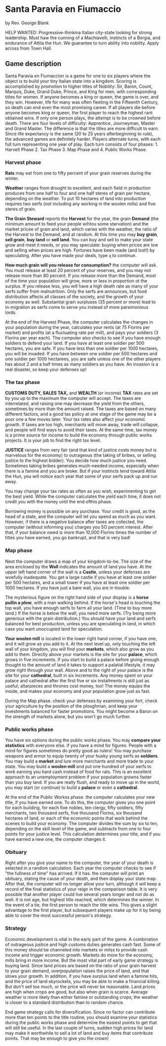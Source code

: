 # Santa Paravia en Fiumaccio

by Rev. George Blank

HELP WANTED: Progressive-thinkina Italian city-state looking for strong leadership.
Must haw the cunning of a Machiavelli, instincts of a Borgia, and endurance of
Attila the Hun. We guarantee to turn ability into nobility. Apply across from Town Hall.

## Game description

Santa Paravia en Fiumaccion is a game for one to six players where the object
is to build your tiny Italian state into a kingdom. Scoring is accomplished by
promotion to higher titles of Nobility: Sir, Baron, Count, Marquis, Duke, Grand
Duke, Prince, and King for men, with corresponding titles for women. If anyone
becomes a king or queen, the game is over, and they win. However, life for many
was often fleeting in the Fifteenth Century, so death can end even the most
promising career. If all players die before anyone becomes king or queen, the
first player to reach the highest rant obtained wins. If only one person plays,
the attempt is to be crowned before death.
There are four levels of difficulty: Apprentice, Journeyman, Master and Grand
Master. The difference is that the titles are more difficult to earn. Since life
expectancy is the same (20 to 25 years afterbeginning to rule), the advanced
games are definitely harder. Players alternate turns, with each full turn
representing one year of play. Each turn consists of four phases: 1. Harvelt
Phase 2. Tax Phase 3. Map Phase and 4. Public Works Phase.

### Harvest phase

**Rats** may eat from one to fifty percent of your grain reserves during the
winter.

**Weather** ranges from drought to excellent, and each field in production
produces from one half to four and one half steres of grain per hectare,
depending on the weather. To put 10 hectares of land into production requires
two serfs (not including any working in the woolen mills) and five steres of
grain.

**The Grain Steward** reports the **Harvest** for the year, the grain **Demand** (the
minimum amount to feed your people wihtou some starvation) and the market
pricee of grain and land, which varies with the weather, the ratio of the
Harvest to the Demand, and at random. At this time you may **buy grain**,
**sell grain**, **buy land** or **sell land**. You can buy and sell to make your
state grow and meet it needs, or you may speculate: buying when prices are low
and selling when prices are high. Fortunes have been made (and lost!) by
speculating. After you have made your deals, type ``q`` to continue.

**How much grain will you release for consumption?** the computer will ask.
You must release at least 20 percent of your reserves, and you may not release
more than 80 percent. If you release more than the Demand, most of the time your
population will grow, more or less in proportion ot the surplus. If you release
less, you will have a high death rate as many of your serfs suffer from
malnutrition. Only the serfs are announces, but food distribution affects all
classes of the society, and the growth of your economy as well. Substantial
grain surpluses (35 percent or more) lead to in-migration as serfs come to serve
you instead of more parsimonious lords.

At the end of the Harvest Phase, the computer calculates the changes in your
population during the year, calculates your rents (at 75 Florins per market)
and profits (at a fluctuating rate per mill), and pays your soldiers (3 Florins
per year each). The computer also checks to see if you have enough soldiers to
defend your land. If you have at least one soldier per 500 hectares, you are
safe. If you have less than one soldier per 1000 hectares, you will be invaded.
If you have between one soldier per 500 hectares and one soldier per 1000
hectarees, you are safe unless one of the other players has about 2 and a half
times as many soldiers as you have. An invasion is a real disaster, so keep your
defenses up!

### The tax phase

**CUSTOMS DUTY, SALES TAX,** and **WEALTH** (or income) **TAX** rates are set
by you up to the maximum the computer will accept. The taxes are interrelated,
and raising one may decrease the yield from the others, sometimes by more than
the amount raised. The taxes are based on many different factors, and a good
tax policy at one stage of the game may be a poor one a few moves later. Your
tax rates also affect your economic growth. If taxes are too high, merchants
will move away, trade will collapse, and people will find ways to avoid their
taxes. At the same time, tax money is a prime source for income to build the
economy through public works projects. It is your job to find the right tax
level.

**JUSTICE** ranges from very fair (and that kind of justice costs money but is
marvelous for the economy) to outrageous (the taking of bribes, or selling
justice to the highest bidder). You decide how much justice you need. Sometimes
taking bribes generates much-needed income, especially when there is a famine
and you are broke. But if your instincts tend toward Attila the Hun, you will
notice each year that some of your serfs pack up and run away.

You may change your tax rates as often as you wish, experimenting to get the
best yield. While the computer calculates the yield each time, it does not
credit you with the money until the end ofthis phase.

Borrowing money is possible on any purchase. Your credit is good, as the head
of a state, and the computer will let you spend as much as you want. However,
if there is a negative balance after taxes are collected, the computer (without
informing you) charges you 5O percent interest. After that, if your balance
owed is more than 10,000 Florins times the number of titles you have earned,
you go bankrupt, and that is very bad!

### Map phase

Next the computer draws a map of your kingdom-to-be. The size of the area
enclosed by the **Wall** indicates the amount of land you have. At the upper
left hand corner of the wall is a **Castle**, unless your defenses are woefully
inadequate. You get a large castle if you have at least one soldier per 500
hectares, and a small tower if you have at least one soldier per 1000 hectares.
If you have just a bare wall, you are in trouble.

The mysterious figure on the right hand side of your display is a **horse
pullin a plow**, with a man walking behind. If the horse's head is touching the
top wall, you have enough serfs to farm all your land. (Time to buy more land.)
If the horse is below the wall, you need more serfs. (Try being more generous
with the grain distribution.) You should have your land and serfs balanced for
best production, unless you are speculating in land, in which case you want
unoccupied land for speculation.

**Your woolen mill** is located in the lower right hand corner, if you have one,
and it will grow as you add to it. At the next level up, only touching the left
wall of your kingdom, you will find your **markets**, which also grow as you
add to them. Directly above your markets is the site for your **palace**, which
grows in five increments. If you start to build a palace before giving enough
thought to the amount of land it takes to support a palatial lifestyle, it may
grow right through your wall. Above and to the right of your palace is the site
for your **cathedral**, built in six increments. Any money spent on your palace
and cathedral after the first five or six installments is still just as useful;
altarpieces and thrones cost money, too! The money equips the inside, and makes
your economy and your population grow just as fast.

During the Map phase. check your defenses by examining your fort,  check your
agriculture by the position of the ploughman, and keep your investments balanced
for faster promotions. You might become a Baron on the strength of markets
alone, but you won't go much further.

### Public works phase

You have six options during the public works phase. You may **compare your
statistics** with everyone else. if you have a mind for figures. People with a
mind for figures sometimes do pretty good as rulers! You may purchase weapons
and armor to equip twenty of your husky young serfs as **soldiers**. You may
build a **market** and lure more merchants and more trade to your state. You
may build a **woolen mill** and put one hundred of your serfs to work earning
you hard cash instead of food for rats. This is an excellent approach to an
unemployment problem if your population growns faster than you buy land. If
you are really flush, and ready to move up in the world, you may start (or
continue) to build a **palace** or even a **cathedral**.

At the end of the Public Workss phase. the computer calculates your new title,
if you have earned one. To do this, the computer gives you one point for each
building, for each five nobles, ten clergy, fifty soldiers, fifty merchants,
two thousand serfs, five thousand Florins, six thousand hectares of land, or
each of the economic points that work behind the scenes to build your economy.
The computer divides the sum by six to ten, depending on the skill level of the
game, and subtracts from one to four points for your justice level. This
calculation determines your title, and if you have earned a new one, the
computer changes it.

### Obituary

Right after you give your name to the computer, the year of your death is
selected in a random calculation. Each year the computer checks to see if
"the fullness of time" has arrived. If it has. the computer will print an
obituary, stating the cause of your death, and then display your state map.
After that, the computer will no longer allow your turn, although it will keep
a record of the final statistics of your reign in the comparison table. It is
very possible that another player could live several years longer and not do
as well. It is not age, but highest title reached, which determines the winner.
In the event of a tie, the first person to reach the title wins. This gives a
slight advantage to the first player, but subsequent players make up for it by
being able to cover the most successful person's strategy.

### Strategy

Economic development is vital in the early part of the game. A combination of
outrageous justice and high customs duties generates cash fast. Some of this
money should be channeled into markets or milss to provide cash income and
trigger economic growth. Markets do more for the economy, mills bring in more
income. But the most vital part of early game strategy is buying land. Since
land prices are based on the ratio of your grain harvest to your grain demand,
overpopulation raises the price of land, and that slows your growth. In
addition, if you have surplus land when a famine hits, and the price of land
skyrockets, you may be able to make a financial killing. But don't sell too
much, or the price will never be reasonable. Land prices are high when crops
are good, but also when grain is scarce. Average weather is more likely than
either famine or outstanding crops; the weather is closer to a standard
distribution than to random chance.

End game strategy calls for diversification. Since no factor can contribute more
than ten points to the title routine, you should examine your statistics during
the public works phase and determine the easiest points to get that will still
be useful. In the last couple of turns, sudden high prices for land may make
it worthwhile to sell a lot of land and buy items that contribute points. That
may be enough to give you the crown!
